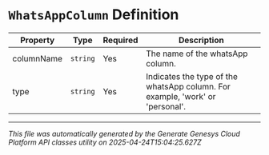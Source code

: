 # `WhatsAppColumn` Definition

| Property | Type | Required | Description |
|----------|------|----------|-------------|
| columnName | `string` | Yes | The name of the whatsApp column. |
| type | `string` | Yes | Indicates the type of the whatsApp column. For example, 'work' or 'personal'. |

---

*This file was automatically generated by the Generate Genesys Cloud Platform API classes utility on 2025-04-24T15:04:25.627Z*